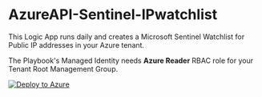 # AzureAPI-Sentinel-IPwatchlist

This Logic App runs daily and creates a Microsoft Sentinel Watchlist for Public IP addresses in your Azure tenant. 

The Playbook's Managed Identity needs **Azure Reader** RBAC role for your Tenant Root Management Group. 

[![Deploy to Azure](https://aka.ms/deploytoazurebutton)](https://portal.azure.com/#create/Microsoft.Template/uri/https%3A%2F%2Fraw.githubusercontent.com%2Fmikoiv%2FMicrosoftSentinel-Playbooks%2Fmain%2FAzureAPI-Sentinel-IPwatchlist%2Fazuredeploy.json)
